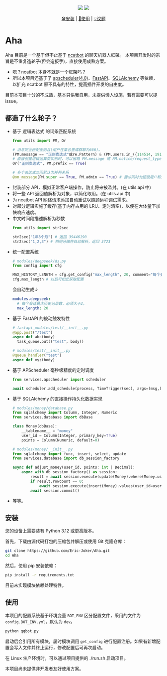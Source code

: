 <div align="center">

[![](https://img.shields.io/badge/license-GPLv3-blue)](https://github.com/Eric-Joker/Aha/blob/main/LICENSE)
[![](https://img.shields.io/badge/python-3.12-yellow)](https://www.python.org)

[🛠安装](#安装) |
[📖使用](#使用) |
[💡议题](https://github.com/Eric-Joker/Aha/issues)

</div>

# Aha

Aha 目前是一个基于但不止基于 [ncatbot](https://github.com/liyihao1110/ncatbot) 的聊天机器人框架。
本项目开发时的宗旨是不重复造轮子(但会造扳手)，直接使用成熟方案。

- 嗯？ncatbot 本身不就是一个框架吗？
- 所以本项目还基于了 [apscheduler(4.0)](https://github.com/agronholm/apscheduler)、[FastAPI](https://github.com/fastapi/fastapi)、[SQLAlchemy](https://github.com/sqlalchemy/sqlalchemy) 等依赖，以扩充 ncatbot 原不具有的特性，提高插件开发的自由度。

目前本项目十分的不成熟，基本只供我自用，未提供懒人设施，若有需要可以提 issue。

## 都造了什么轮子？

- 基于 逻辑表达式 的词条匹配系统
  ```python
  from utils import PM, Or

  # 消息完全匹配正则且(用户在集合里或群聊为666)。
  (PM.message == "正则表达式"或re.Pattern) & (PM.users.in_({114514, 1919810}) | (PM.groups == 666))
  # 直接创建逻辑运算类实例时，可以省略 PM.message 或 PM.notice/request_type、PM.sub_type。
  Or("正则表达式", PM.prefix == True)

  # 多个表达式之间默认为并列关系
  @on_message(PM.super == True, PM.admin == True) # 要求同时为超级用户和管理员
  ```
- 封装部分 API，模拟正常客户端操作，防止将来被滥封。(在 utils.api 中)
- 将一些 API 返回值解析为对象，以简化取用。(在 utils.api 中)
- 为 ncatbot API 网络请求添加自动重试以照顾远程调试需求。
- 对部分逻辑实施了缓存(基于内存占用的 LRU、定时清空)，以便在大体量下加快响应速度。
- 中文时间段描述解析为秒数  
  ```python
  from utils import str2sec

  str2sec("1年3个月") # 返回 39446190
  str2sec("1,2,3") # 相同分隔符自动解析，返回 3723
  ```
- 统一配置系统
  ```python
  # modules/deepseek/ds.py
  from config import cfg

  MAX_HISTORY_LENGTH = cfg.get_config("max_length", 20, comment="每个会话最大历史记录数，必须大于2。")
  cfg.max_length # 以后可如此获取配置
  ```
  会自动生成↓
  ```yaml
  modules.deepseek:
    # 每个会话最大历史记录数，必须大于2。
    max_length: 20
  ```
- 基于 FastAPI 的被动触发特性
  ```python
  # fastapi_modules/test/__init__.py
  @app.post("/test")
  async def abc(body)
    task_queue.put(("test", body)) 

  # modules/test/__init__.py
  @queue_handler("test")
  async def xyz(body)
  ```
- 基于 APScheduler 毫秒级精度的定时调度
  ```python
  from services.apscheduler import scheduler

  await scheduler.add_schedule(process, TimeTrigger(sec), args=(msg,), metadata={"user_id": msg.user_id, "tag": "trigger"}) # TimeTrigger 由本项目实现，以便于实现延时调度。
  ```
- 基于 SQLAlchemy 的直接操作持久化数据实现
  ```python
  # modules/money/database.py
  from sqlalchemy import Column, Integer, Numeric
  from services.database import dbBase

  class Money(dbBase):
      __tablename__ = "money"
      user_id = Column(Integer, primary_key=True)
      points = Column(Numeric, default=0)

  # modules/money/__init__.py
  from sqlalchemy import func, insert, select, update
  from services.database import db_session_factory

  async def adjust_money(user_id, points: int | Decimal):
      async with db_session_factory() as session:
          result = await session.execute(update(Money).where(Money.user_id == user_id).values(points=Money.points + points))
          if result.rowcount == 0:
              await session.execute(insert(Money).values(user_id=user_id, points=points))
          await session.commit()
  ```
- 等等。
  
## 安装

您的设备上需要装有 Python 3.12 或更高版本。

首先，下载由源代码打包的压缩包并解压或使用 Git 克隆仓库：
```sh
git clone https://github.com/Eric-Joker/Aha.git
cd Aha
```
然后，使用 pip 安装依赖：
```sh
pip install -r requirements.txt
```
目前未实现模块依赖处理特性。

## 使用

本项目的配置系统基于环境变量 `BOT_ENV` 区分配置文件，采用的文件为 `config.BOT_ENV.yml`，默认为  `dev`。
```sh
python qqbot.py
```
启动后会引用所有模块，届时模块调用 `get_config` 进行配置注册。如果有新增配置会写入文件并终止运行，修改配置后可再次启动。

在 Linux 生产环境时，可以通过项目提供的 ./run.sh 启动项目。

本项目尚未提供非开发者友好使用方案。
